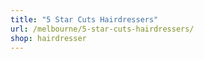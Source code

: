 ```yaml
---
title: "5 Star Cuts Hairdressers"
url: /melbourne/5-star-cuts-hairdressers/
shop: hairdresser
---
```

